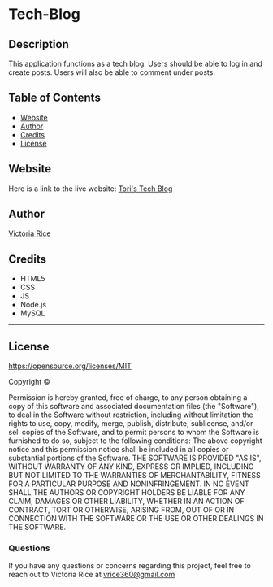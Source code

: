 # Tech-Blog

## Description 
This application functions as a tech blog. Users should be able to log in and create posts. Users will also be able to comment under posts. 


## Table of Contents 
* [Website](#website)
* [Author](#author)
* [Credits](#credits)
* [License](#license)

## Website
Here is a link to the live website:
[Tori's Tech Blog ](https://tech-blog-tori.herokuapp.com/)


## Author
[Victoria Rice](https://github.com/vtori37)

## Credits
* HTML5
* CSS 
* JS
* Node.js
* MySQL
--- 

## License 
https://opensource.org/licenses/MIT

Copyright © <years> <copyright holder>

Permission is hereby granted, free of charge, to any person obtaining a copy of this software and associated documentation files (the "Software"), to deal in the Software without restriction, including without limitation the rights to use, copy, modify, merge, publish, distribute, sublicense, and/or sell copies of the Software, and to permit persons to whom the Software is furnished to do so, subject to the following conditions:
The above copyright notice and this permission notice shall be included in all copies or substantial portions of the Software.
THE SOFTWARE IS PROVIDED "AS IS", WITHOUT WARRANTY OF ANY KIND, EXPRESS OR IMPLIED, INCLUDING BUT NOT LIMITED TO THE WARRANTIES OF MERCHANTABILITY, FITNESS FOR A PARTICULAR PURPOSE AND NONINFRINGEMENT. IN NO EVENT SHALL THE AUTHORS OR COPYRIGHT HOLDERS BE LIABLE FOR ANY CLAIM, DAMAGES OR OTHER LIABILITY, WHETHER IN AN ACTION OF CONTRACT, TORT OR OTHERWISE, ARISING FROM, OUT OF OR IN CONNECTION WITH THE SOFTWARE OR THE USE OR OTHER DEALINGS IN THE SOFTWARE.



### Questions
If you have any questions or concerns regarding this project, feel free to reach out to Victoria Rice at vrice360@gmail.com



<!-- 
User Story
AS A developer who writes about tech
I WANT a CMS-style blog site
SO THAT I can publish articles, blog posts, and my thoughts and opinions

Acceptance Criteria
GIVEN a CMS-style blog site

WHEN I visit the site for the first time
THEN I am presented with the homepage, which includes existing blog posts if any have been posted; navigation links for the homepage and the dashboard; and the option to log in

* Clicking on homepage takes user to the homepage

* Clicking on any other links in the navigation will prompt user to
either sign up or sign in

* Chosing sign up prompts user to create a username and password

* Clicking on the sign-up button will save user credentials and then they are logged into the site

* Revisiting the site at a later time and choosing to sign in
will prompt user to enter my username and password

* When signed into the site, users see see navigation links for the homepage, the dashboard, and the option to log out

* Clicking on the homepage option in the navigation takes user to the homepage and presents them with existing blog posts that include the post title and the date created

* Clicking on an existing blog post presents user with the post title, contents, post creator’s username, and date created for that post and have the option to leave a comment

* Entering a comment and click on the submit button while signed in
THEN the comment is saved and the post is updated to display the comment, the comment creator’s username, and the date created

* Clicking on the dashboard option in the navigation
takes the user to the dashboard and presents any blog posts the user already created and the option to add a new blog post

* Clicking on the button to add a new blog post
prompts the user to enter both a title and contents for their blog post

* When users click on the button to create a new blog post, the title and contents of their post are saved and the user is taken back to an updated dashboard with their new blog post

* Clicking on one of the existing posts in the dashboard
allows the user to delete or update the post and taken back to an updated dashboard

* Clicking on the logout option in the navigation
signs the user out

* Sitting Idle on the site for more than a set time
allows user to view comments but prompts them to log in again before they can add, update, or delete comments -->
